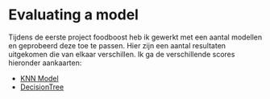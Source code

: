 # Evaluating a model

Tijdens de eerste project foodboost heb ik gewerkt met een aantal modellen en geprobeerd deze toe te passen. Hier zijn een aantal resultaten uitgekomen die van elkaar verschillen. Ik ga de verschillende scores hieronder aankaarten:

- [KNN Model](https://github.com/Anassc98/Minor-Data-Science-Portfolio/blob/main/Screenshots/KNN.png)
- [DecisionTree]()

